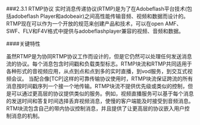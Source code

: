###2.3.1 RTMP协议
实时消息传递协议(RTMP)是为了在Adobeflash平台技术(包括adobeflash Player和adobeair)之间高性能传输音频、视频和数据而设计的。RTMP现在可以作为一个开放的规范来创建产品和技术，可以在open AMF、SWF、FLV和F4V格式中提供与adobeflashplayer兼容的视频、音频和数据。
 
####关键特性

虽然RTMP是为协同RTMP协议工作而设计的，但是它仍然可以处理任何发送消息流的协议。每个消息包含时间戳和负载类型标志。RTMP块流和RTMP共同适用于各种形式的音视频应用，从点到点和点到多的实时直播，到vod服务，到交互式视频会议。
当配合像[TCP]这样的可靠传输协议使用时，RTMP块流保证跨流的所有消息按时间戳序列一个接一个地传输。RTMP块流不提供优先级或类似的控制，但是可以通过更高层的协议提供类似的服务。例如，视频直播服务可以基于每个消息的发送时间和答复时间选择丢弃视频消息，使慢的客户端能及时接受到音频消息。
RTM块流包含自己的带内协议控制消息，并且提供了让更高层的协议嵌入用户控制消息的机制。


 